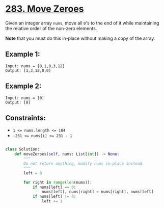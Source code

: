 # [283. Move Zeroes](https://leetcode.com/problems/move-zeroes/description/?envType=study-plan-v2&envId=leetcode-75)

Given an integer array `nums`, move all `0`'s to the end of it while maintaining the relative order of the non-zero elements.

**Note** that you must do this in-place without making a copy of the array.

## Example 1:

```
Input: nums = [0,1,0,3,12]
Output: [1,3,12,0,0]
```

## Example 2:

```
Input: nums = [0]
Output: [0]
```

## Constraints:

- `1 <= nums.length <= 104`
- `-231 <= nums[i] <= 231 - 1`

```python

class Solution:
    def moveZeroes(self, nums: List[int]) -> None:
        """
        Do not return anything, modify nums in-place instead.
        """
        left = 0

        for right in range(len(nums)):
            if nums[left] == 0:
                nums[left], nums[right] = nums[right], nums[left]
            if nums[left] != 0:
                left += 1

```
